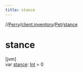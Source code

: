 ```yaml
---
title: stance
---
```

//[Perry](../../../index.html)/[client.inventory](../index.html)/[Pet](index.html)/[stance](stance.html)



# stance



[jvm]\
var [stance](stance.html): [Int](https://kotlinlang.org/api/latest/jvm/stdlib/kotlin/-int/index.html) = 0




